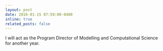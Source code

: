 ```yaml
---
layout: post
date: 2016-01-15 07:59:00-0400
inline: true
related_posts: false
---
```


I will act as the Program Director of Modelling and Computational Science for another year.
